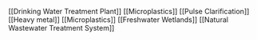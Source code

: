 [[Drinking Water Treatment Plant]]
[[Microplastics]]
[[Pulse Clarification]]
[[Heavy metal]]
[[Microplastics]]
[[Freshwater Wetlands]]
[[Natural Wastewater Treatment System]]
